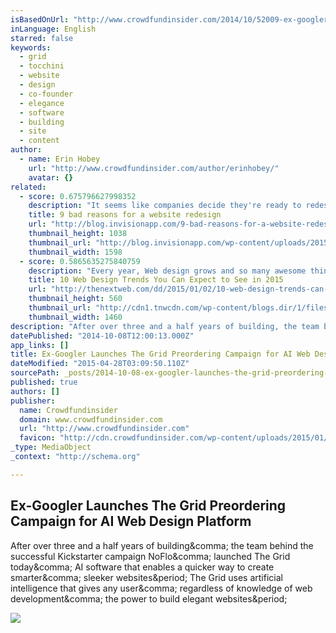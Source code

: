 ```yaml
---
isBasedOnUrl: "http://www.crowdfundinsider.com/2014/10/52009-ex-googler-launches-pretail-campaign-a1-grid-web-design-platform-sleeker-alternative-wordpress-dragondrop-wix-ensures-output-elegance/"
inLanguage: English
starred: false
keywords:
  - grid
  - tocchini
  - website
  - design
  - co-founder
  - elegance
  - software
  - building
  - site
  - content
author:
  - name: Erin Hobey
    url: "http://www.crowdfundinsider.com/author/erinhobey/"
    avatar: {}
related:
  - score: 0.675796627998352
    description: "It seems like companies decide they're ready to redesign their website every 2 years or so. But it's a lot of work! You have to gather a team, find an agency, identify stakeholders, write personas ... You get the point. Nevertheless, every 2 years or so, we labor and labor to redesign and launch a website."
    title: 9 bad reasons for a website redesign
    url: "http://blog.invisionapp.com/9-bad-reasons-for-a-website-redesign/"
    thumbnail_height: 1038
    thumbnail_url: "http://blog.invisionapp.com/wp-content/uploads/2015/01/trendy.png"
    thumbnail_width: 1598
  - score: 0.5865635275840759
    description: "Every year, Web design grows and so many awesome things are being published daily. I can only imagine that the best is yet to come in 2015, including many of the trends we predicted for 2014. While many of those trends will still be around in 2015 (and probably 2016), it's time to see what new trends are likely to emerge in 2015."
    title: 10 Web Design Trends You Can Expect to See in 2015
    url: "http://thenextweb.com/dd/2015/01/02/10-web-design-trends-can-expect-see-2015/"
    thumbnail_height: 560
    thumbnail_url: "http://cdn1.tnwcdn.com/wp-content/blogs.dir/1/files/2014/12/webdesign.jpg"
    thumbnail_width: 1460
description: "After over three and a half years of building, the team behind the successful Kickstarter campaign NoFlo, launched The Grid today, AI software that enables a quicker way to create smarter, sleeker websites. The Grid uses artificial intelligence that gives any user, regardless of knowledge of web development, the power to build elegant websites."
datePublished: "2014-10-08T12:00:13.000Z"
app_links: []
title: Ex-Googler Launches The Grid Preordering Campaign for AI Web Design Platform
dateModified: "2015-04-28T03:09:50.110Z"
sourcePath: _posts/2014-10-08-ex-googler-launches-the-grid-preordering-campaign-for-ai-web.md
published: true
authors: []
publisher:
  name: Crowdfundinsider
  domain: www.crowdfundinsider.com
  url: "http://www.crowdfundinsider.com"
  favicon: "http://cdn.crowdfundinsider.com/wp-content/uploads/2015/01/Crowdfund-Insider-Logo-54b72a2fv1_site_icon-32x32.png"
_type: MediaObject
_context: "http://schema.org"

---
```

<article style=""><h1>Ex-Googler Launches The Grid Preordering Campaign for AI Web Design Platform</h1><p>After over three and a half years of building&amp;comma; the team behind the successful Kickstarter campaign NoFlo&amp;comma; launched The Grid today&amp;comma; AI software that enables a quicker way to create smarter&amp;comma; sleeker websites&amp;period; The Grid uses artificial intelligence that gives any user&amp;comma; regardless of knowledge of web development&amp;comma; the power to build elegant websites&amp;period;</p><img src="http://cdn.crowdfundinsider.com/wp-content/uploads/2014/10/the-grid-team-2-600x400.jpg" /></article>
